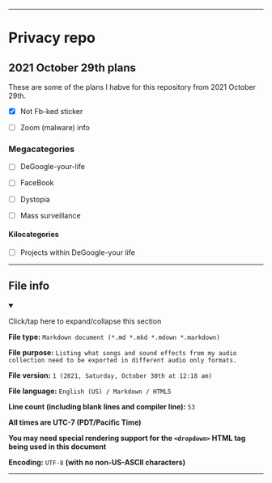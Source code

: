 
***

# Privacy repo

## 2021 October 29th plans

These are some of the plans I habve for this repository from 2021 October 29th.

- [x] Not Fb-ked sticker

- [ ] Zoom (malware) info

### Megacategories

- [ ] DeGoogle-your-life

- [ ] FaceBook

- [ ] Dystopia

- [ ] Mass surveillance

#### Kilocategories

- [ ] Projects within DeGoogle-your life

***

## File info

<details open><summary><p>Click/tap here to expand/collapse this section</p></summary>

**File type:** `Markdown document (*.md *.mkd *.mdown *.markdown)`

**File purpose:** `Listing what songs and sound effects from my audio collection need to be exported in different audio only formats.`

**File version:** `1 (2021, Saturday, October 30th at 12:18 am)`

**File language:** `English (US) / Markdown / HTML5`

**Line count (including blank lines and compiler line):** `53`

**All times are UTC-7 (PDT/Pacific Time)**

**You may need special rendering support for the `<dropdown>` HTML tag being used in this document**

**Encoding:** `UTF-8` **(with no non-US-ASCII characters)**

</details>

***
